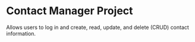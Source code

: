 # Contact Manager Project
 Allows users to log in and create, read, update, and delete (CRUD) contact information.
